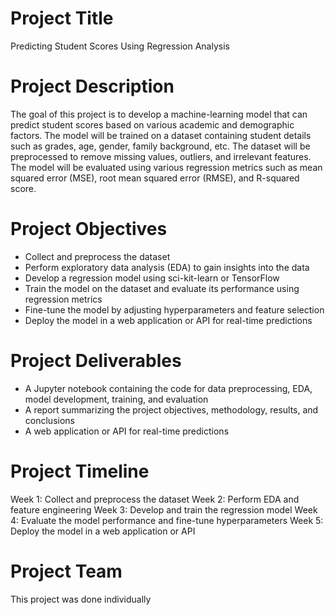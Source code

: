 # Project Title
Predicting Student Scores Using Regression Analysis

# Project Description
The goal of this project is to develop a machine-learning model that can predict student scores based on various academic and demographic factors. The model will be trained on a dataset containing student details such as grades, age, gender, family background, etc. The dataset will be preprocessed to remove missing values, outliers, and irrelevant features. The model will be evaluated using various regression metrics such as mean squared error (MSE), root mean squared error (RMSE), and R-squared score.

# Project Objectives
- Collect and preprocess the dataset
- Perform exploratory data analysis (EDA) to gain insights into the data
- Develop a regression model using sci-kit-learn or TensorFlow
- Train the model on the dataset and evaluate its performance using regression metrics
- Fine-tune the model by adjusting hyperparameters and feature selection
- Deploy the model in a web application or API for real-time predictions

# Project Deliverables
- A Jupyter notebook containing the code for data preprocessing, EDA, model development, training, and evaluation
- A report summarizing the project objectives, methodology, results, and conclusions
- A web application or API for real-time predictions

# Project Timeline
Week 1: Collect and preprocess the dataset
Week 2: Perform EDA and feature engineering
Week 3: Develop and train the regression model
Week 4: Evaluate the model performance and fine-tune hyperparameters
Week 5: Deploy the model in a web application or API

# Project Team
This project was done individually 

